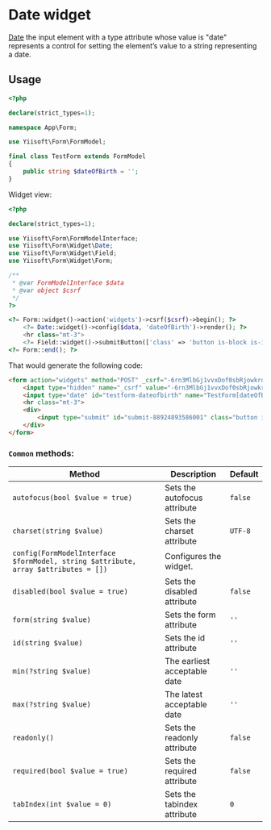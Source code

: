 # Date widget

[Date](https://www.w3.org/TR/2012/WD-html-markup-20120329/input.date.html#input.date) the input element with a type attribute whose value is "date" represents a control for setting the element’s value to a string representing a date.

## Usage

```php
<?php

declare(strict_types=1);

namespace App\Form;

use Yiisoft\Form\FormModel;

final class TestForm extends FormModel
{
    public string $dateOfBirth = '';
}
```

Widget view:

```php
<?php

declare(strict_types=1);

use Yiisoft\Form\FormModelInterface;
use Yiisoft\Form\Widget\Date;
use Yiisoft\Form\Widget\Field;
use Yiisoft\Form\Widget\Form;

/**
 * @var FormModelInterface $data
 * @var object $csrf
 */
?>

<?= Form::widget()->action('widgets')->csrf($csrf)->begin(); ?>
    <?= Date::widget()->config($data, 'dateOfBirth')->render(); ?>
    <hr class="mt-3">
    <?= Field::widget()->submitButton(['class' => 'button is-block is-info is-fullwidth', 'value' => 'Save']); ?>
<?= Form::end(); ?>
```

That would generate the following code:

```html
<form action="widgets" method="POST" _csrf="-6rn3MlbGj1vvxDof0sbRjowkrdEAkIbjCzsLYUp77WU5pWe-wxdfBvWZ9oaeCwiWHHc3xJ1KS-7a9xB7ECl-Q==">
    <input type="hidden" name="_csrf" value="-6rn3MlbGj1vvxDof0sbRjowkrdEAkIbjCzsLYUp77WU5pWe-wxdfBvWZ9oaeCwiWHHc3xJ1KS-7a9xB7ECl-Q==">
    <input type="date" id="testform-dateofbirth" name="TestForm[dateOfBirth]">
    <hr class="mt-3">
    <div>
        <input type="submit" id="submit-88924893586001" class="button is-block is-info is-fullwidth" name="submit-88924893586001" value="Save">
    </div>
</form>
```

### `Common` methods:

Method | Description | Default
-------|-------------|---------
`autofocus(bool $value = true)` | Sets the autofocus attribute | `false`
`charset(string $value)` | Sets the charset attribute | `UTF-8`
`config(FormModelInterface $formModel, string $attribute, array $attributes = [])` | Configures the widget. |
`disabled(bool $value = true)` | Sets the disabled attribute | `false`
`form(string $value)` | Sets the form attribute | `''`
`id(string $value)` | Sets the id attribute | `''`
`min(?string $value)` | The earliest acceptable date | `''`
`max(?string $value)` | The latest acceptable date | `''`
`readonly()` | Sets the readonly attribute | `false`
`required(bool $value = true)` | Sets the required attribute | `false`
`tabIndex(int $value = 0)` | Sets the tabindex attribute | `0`

